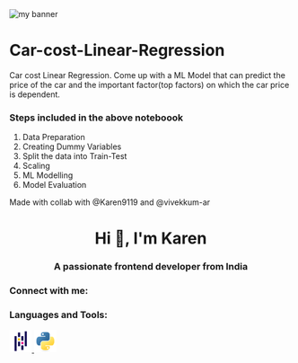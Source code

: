 <img src="https://user-images.githubusercontent.com/68156056/184217667-108a1fa5-59a3-40e9-9e01-a8ce986b5cad.png" alt="my banner">
<h1> Car-cost-Linear-Regression</h1>
Car cost Linear Regression. Come up with a ML Model that can predict the price of the car and the important factor(top factors) on which the car price is dependent.


<h3> Steps included in the above noteboook </h3>
<OL><li>Data Preparation</li>
<li>Creating Dummy Variables</li>
<li>Split the data into Train-Test</li>
<li>Scaling</li>
<li>ML Modelling</li>
<li>Model Evaluation</li></OL>

Made with collab with @Karen9119 and @vivekkum-ar

<h1 align="center">Hi 👋, I'm Karen</h1>
<h3 align="center">A passionate frontend developer from India</h3>

<h3 align="left">Connect with me:</h3>
<p align="left">
</p>

<h3 align="left">Languages and Tools:</h3>
<p align="left"> <a href="https://pandas.pydata.org/" target="_blank" rel="noreferrer"> <img src="https://raw.githubusercontent.com/devicons/devicon/2ae2a900d2f041da66e950e4d48052658d850630/icons/pandas/pandas-original.svg" alt="pandas" width="40" height="40"/> </a> <a href="https://www.python.org" target="_blank" rel="noreferrer"> <img src="https://raw.githubusercontent.com/devicons/devicon/master/icons/python/python-original.svg" alt="python" width="40" height="40"/> </a> </p>
